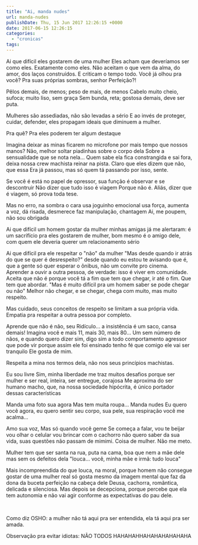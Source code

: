 ```yaml
---
title: "Ai, manda nudes"
url: manda-nudes
publishDate: Thu, 15 Jun 2017 12:26:15 +0000
date: 2017-06-15 12:26:15
categories: 
  - "cronicas"
tags: 
---
```

Ai que difícil eles gostarem de uma mulher
Eles acham que deveríamos ser como eles.
Exatamente como eles.
Não aceitam o que vem da alma,
do amor, dos laços construídos.
E criticam o tempo todo.
Você já olhou pra você?
Pra suas próprias sombras,
senhor Perfeição?!

Pêlos demais, de menos; peso de mais, de menos
Cabelo muito cheio, sufoca; muito liso, sem graça
Sem bunda, reta; gostosa demais, deve ser puta.

Mulheres são assediadas, não são levadas a sério
E ao invés de proteger, cuidar, defender,
eles propagam ideais que diminuem a mulher.

Pra quê?
Pra eles poderem ter algum destaque

Imagina deixar as minas ficarem no microfone
por mais tempo que nossos manos?
Não, melhor soltar piadinhas sobre o corpo dela
Sobre a sensualidade que se nota nela...
Quem sabe ela fica constrangida e sai fora,
deixa nossa crew machista reinar na pista.
Claro que eles dizem que não,
que essa Era já passou,
mas só quem tá passando por isso, sente.

Se você é está no papel de opressor,
sua função é observar e se descontruir
Não dizer que tudo isso é viagem
Porque não é.
Aliás, dizer que é viagem, só prova toda tese.

Mas no erro, na sombra
o cara usa joguinho emocional
usa força, aumenta a voz,
dá risada, desmerece
faz manipulação, chantagem
Ai, me poupem, não sou obrigada

Ai que difícil um homem gostar da mulher
minhas amigas já me alertaram:
é um sacrifício pra eles gostarem de mulher,
bom mesmo é o amigo dele,
com quem ele deveria querer um relacionamento sério

Ai que difícil pra ele respeitar o "não" da mulher
"Mas desde quando ir atrás do que se quer é desrespeito?"
desde quando eu estou te avisando que é,
que a gente só quer esperar o ônibus,
não um convite pro cinema.
Aprender a ouvir a outra pessoa, de verdade:
isso é viver em comunidade.
Aceita que não é porque você tá a fim
que tem que chegar, ir até o fim.
Que tem que abordar.
"Mas é muito difícil pra um homem saber se pode chegar ou não"
Melhor não chegar, e se chegar,
chega com muito, mas muito respeito.

Mas cuidado,
seus conceitos de respeito se limitam a sua própria vida.
Empatia pra respeitar a outra pessoa
por completo.

Aprende que não é não, seu Ridículo...
a insistência é um saco,
cansa demais!
Imagina você e mais 11, mais 30, mais 80...
Um sem número de nãos,
e quando quero dizer sim,
digo sim a todo comportamento agressor que pode vir
porque assim ele foi ensinado
tenho fé que comigo ele vai ser tranquilo
Ele gosta de mim.

Respeita a mina nos termos dela,
não nos seus princípios machistas.

Eu sou livre
Sim, minha liberdade me traz muitos desafios
porque ser mulher e ser real,
inteira, ser entregue, corajosa
Me aproxima do ser humano macho,
que, na nossa sociedade hipócrita,
é único portador dessas características

Manda uma foto sua agora
Mas tem muita roupa...
Manda nudes
Eu quero você agora,
eu quero sentir seu corpo,
sua pele, sua respiração
você me acalma...

Amo sua voz,
Mas só quando você geme
Se começa a falar, vou te beijar
vou olhar o celular
vou brincar com o cachorro
não quero saber da sua vida,
suas questões não passam de mimimi.
Coisa de mulher.
Não me meto.

Mulher tem que ser
santa na rua,
puta na cama,
boa que nem a mãe dele
mas sem os defeitos dela
"louca... você, minha mãe e irmã:
tudo louca"

Mais incompreendida do que louca,
na moral,
porque homem não consegue gostar de uma mulher real
só gosta mesmo da imagem mental que faz da dona da buceta
perfeição na cabeça dele
Deusa, cachorra, romântica, delicada e silenciosa.
Mas depois se decepciona,
porque percebe que ela tem autonomia
e não vai agir conforme as expectativas do pau dele.

&nbsp;

Como diz OSHO: a mulher não tá aqui pra ser entendida, ela tá aqui pra ser amada.

Observação pra evitar idiotas:
NÃO TODOS HAHAHAHHAHAHAHAHAHAHA
